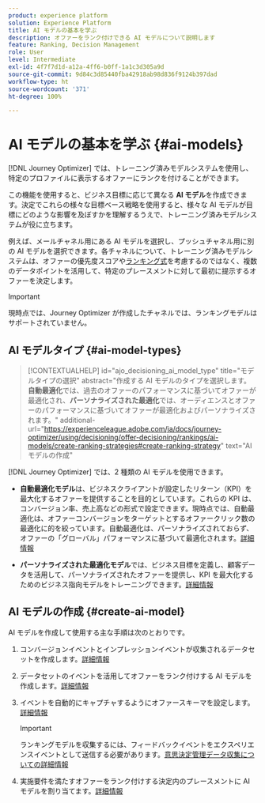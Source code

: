 ```yaml
---
product: experience platform
solution: Experience Platform
title: AI モデルの基本を学ぶ
description: オファーをランク付けできる AI モデルについて説明します
feature: Ranking, Decision Management
role: User
level: Intermediate
exl-id: 4f7f7d1d-a12a-4ff6-b0ff-1a1c3d305a9d
source-git-commit: 9d84c3d85440fba42918ab98d836f9124b397dad
workflow-type: ht
source-wordcount: '371'
ht-degree: 100%

---
```


# AI モデルの基本を学ぶ {#ai-models}

[!DNL Journey Optimizer] では、トレーニング済みモデルシステムを使用し、特定のプロファイルに表示するオファーにランクを付けることができます。

この機能を使用すると、ビジネス目標に応じて異なる **AI モデル**&#x200B;を作成できます。決定でこれらの様々な目標ベース戦略を使用すると、様々な AI モデルが目標にどのような影響を及ぼすかを理解するうえで、トレーニング済みモデルシステムが役に立ちます。

例えば、メールチャネル用にある AI モデルを選択し、プッシュチャネル用に別の AI モデルを選択できます。各チャネルについて、トレーニング済みモデルシステムは、オファーの優先度スコアや[ランキング式](create-ranking-formulas.md)を考慮するのではなく、複数のデータポイントを活用して、特定のプレースメントに対して最初に提示するオファーを決定します。

>[!IMPORTANT]
>
>現時点では、Journey Optimizer が作成したチャネルでは、ランキングモデルはサポートされていません。

## AI モデルタイプ {#ai-model-types}

>[!CONTEXTUALHELP]
>id="ajo_decisioning_ai_model_type"
>title="モデルタイプの選択"
>abstract="作成する AI モデルのタイプを選択します。**自動最適化**&#x200B;では、過去のオファーのパフォーマンスに基づいてオファーが最適化され、**パーソナライズされた最適化**&#x200B;では、オーディエンスとオファーのパフォーマンスに基づいてオファーが最適化およびパーソナライズされます。"
>additional-url="https://experienceleague.adobe.com/ja/docs/journey-optimizer/using/decisioning/offer-decisioning/rankings/ai-models/create-ranking-strategies#create-ranking-strategy" text="AI モデルの作成"

[!DNL Journey Optimizer] では、2 種類の AI モデルを使用できます。

* **自動最適化モデル**&#x200B;は、ビジネスクライアントが設定したリターン（KPI）を最大化するオファーを提供することを目的としています。これらの KPI は、コンバージョン率、売上高などの形式で設定できます。現時点では、自動最適化は、オファーコンバージョンをターゲットとするオファークリック数の最適化に的を絞っています。自動最適化は、パーソナライズされておらず、オファーの「グローバル」パフォーマンスに基づいて最適化されます。[詳細情報](auto-optimization-model.md)

* **パーソナライズされた最適化モデル**&#x200B;では、ビジネス目標を定義し、顧客データを活用して、パーソナライズされたオファーを提供し、KPI を最大化するためのビジネス指向モデルをトレーニングできます。[詳細情報](personalized-optimization-model.md)

## AI モデルの作成 {#create-ai-model}

AI モデルを作成して使用する主な手順は次のとおりです。

1. コンバージョンイベントとインプレッションイベントが収集されるデータセットを作成します。[詳細情報](../data-collection/create-dataset.md)

1. データセットのイベントを活用してオファーをランク付けする AI モデルを作成します。[詳細情報](create-ranking-strategies.md)

1. イベントを自動的にキャプチャするようにオファースキーマを設定します。[詳細情報](../data-collection/schema-requirement.md)

   >[!IMPORTANT]
   >
   >ランキングモデルを収集するには、フィードバックイベントをエクスペリエンスイベントとして送信する必要があります。[意思決定管理データ収集についての詳細情報](../data-collection/data-collection.md)

1. 実施要件を満たすオファーをランク付けする決定内のプレースメントに AI モデルを割り当てます。[詳細情報](../offer-activities/configure-offer-selection.md)
